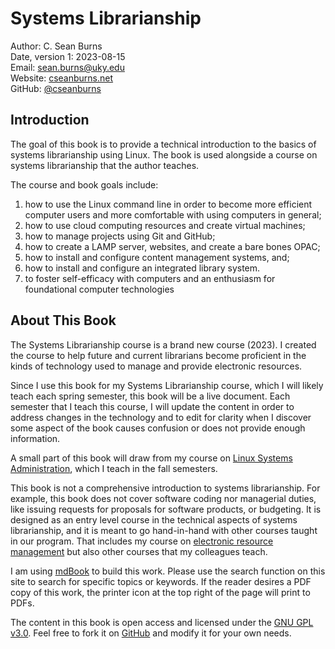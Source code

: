 # Systems Librarianship 

Author: C. Sean Burns  
Date, version 1: 2023-08-15  
Email: [sean.burns@uky.edu](sean.burns@uky.edu)  
Website: [cseanburns.net](https://cseanburns.net)  
GitHub: [@cseanburns](https://github.com/cseanburns)  

## Introduction

The goal of this book is to
provide a technical introduction to
the basics of systems librarianship
using Linux.
The book is used alongside a course
on systems librarianship that the author teaches.

The course and book goals include:

1. how to use the Linux command line in order to become more efficient computer
   users and more comfortable with using computers in general;
2. how to use cloud computing resources and create virtual machines;
3. how to manage projects using Git and GitHub;
4. how to create a LAMP server, websites, and create a bare bones OPAC;
5. how to install and configure content management systems, and;
6. how to install and configure an integrated library system.
7. to foster self-efficacy with computers and an enthusiasm for foundational
   computer technologies

## About This Book

The Systems Librarianship course is
a brand new course (2023).
I created the course to help future
and current librarians become proficient
in the kinds of technology used to manage
and provide electronic resources.

Since I use this book for my
Systems Librarianship course,
which I will likely teach each spring semester,
this book will be a live document.
Each semester that I teach this course,
I will update the content in order
to address changes in the technology and to
edit for clarity when I discover some aspect
of the book causes confusion or
does not provide enough information.

A small part of this book will draw from
my course on
[Linux Systems Administration][linuxsysadmin],
which I teach in the fall semesters.

This book is not a
comprehensive introduction to
systems librarianship.
For example,
this book does not cover software coding nor
managerial duties, like issuing
requests for proposals for software products,
or budgeting.
It is designed as an entry level course in
the technical aspects of systems librarianship,
and it is meant to go hand-in-hand with 
other courses taught in our program.
That includes my course on
[electronic resource management][ermbook]
but also other courses that my colleagues teach.

I am using [mdBook][mdbook] to build this work.
Please use the search function on this site to search for
specific topics or keywords.
If the reader desires a PDF copy of this work,
the printer icon at the top right of the page
will print to PDFs.

The content in this book is open access and
licensed under the [GNU GPL v3.0][gplrepo].
Feel free to fork it on [GitHub][systemslib] and
modify it for your own needs.

[mdbook]:https://github.com/rust-lang/mdBook
[systemslib]:https://github.com/cseanburns/systems_librarianship
[gplrepo]:https://github.com/cseanburns/systems_librarianship/blob/master/LICENSE
[linuxsysadmin]:https://cseanburns.github.io/linux_sysadmin/
[ermbook]:https://cseanburns.net/WWW/ERM-book/
